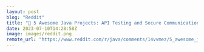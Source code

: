 ```yaml
---
layout: post
blog: "Reddit"
title: "🤖 5 Awesome Java Projects: API Testing and Secure Communication Vol. 4"
date: 2023-07-10T14:28:58Z
image: images/reddit.png
remote_url: "https://www.reddit.com/r/java/comments/14vvmez/5_awesome_java_projects_api_testing_and_secure/"
---
```

